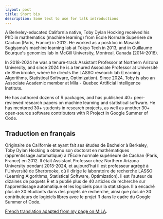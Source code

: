 ```yaml
---
layout: post
title: Short bio
description: Some text to use for talk introductions
---
```


A Berkeley-educated California native, Toby Dylan Hocking received his
PhD in mathematics (machine learning) from Ecole Normale Superiere de
Cachan (Paris, France) in 2012. He worked as a postdoc in Masashi
Sugiyama's machine learning lab at Tokyo Tech in 2013, and in
Guillaume Bourque's genomics lab in McGill University, Montreal,
Canada (2014-2018).

In 2018-2024 he was a tenure-track Assistant Professor at Northern
Arizona University, and since 2024 he is a tenured Associate Professor
at Université de Sherbrooke, where he directs the LASSO research lab
(Learning Algorithms, Statistical Software, Optimization). Since 2024,
Toby is also an Associate Academic member at Mila - Quebec Artificial
Intelligence Institute.

He has authored dozens of R packages, and has published 40+
peer-reviewed research papers on machine learning and statistical
software. He has mentored 30+ students in research projects, as well
as another 30+ open-source software contributors with R Project in
Google Summer of Code.

## Traduction en français

Originaire de Californie et ayant fait ses études de Bachelor à Berkeley, Toby Dylan Hocking a obtenu son doctorat en mathématiques (apprentissage automatique) à l'École normale supérieure de Cachan (Paris, France) en 2012.
Il était Assistant Professor chez Northern Arizona University pendant 2018-2024, et aujourd'hui il est professeur agrégé à l'Université de Sherbrooke, où il dirige le laboratoire de recherche LASSO (Learning Algorithms, Statistical Software, Optimization).
Il est l'auteur de dizaines de paquets R et a publié plus de 40 articles de recherche sur l'apprentissage automatique et les logiciels pour la statistique.
Il a encadré plus de 30 étudiants dans des projets de recherche, ainsi que plus de 30 contributeurs de logiciels libres avec le projet R dans le cadre du Google Summer of Code.

[French translation adapted from my page on MILA](https://mila.quebec/fr/toby-dylan-hocking).
